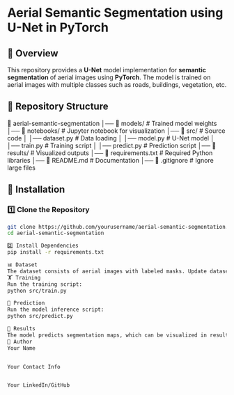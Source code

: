 # Aerial Semantic Segmentation using U-Net in PyTorch

## 📌 Overview
This repository provides a **U-Net** model implementation for **semantic segmentation** of aerial images using **PyTorch**. The model is trained on aerial images with multiple classes such as roads, buildings, vegetation, etc.

## 📂 Repository Structure

📂 aerial-semantic-segmentation │── 📂 models/ # Trained model weights
 │── 📂 notebooks/ # Jupyter notebook for visualization
 │── 📂 src/ # Source code
 │ │── dataset.py # Data loading
 │ │── model.py # U-Net model
 │ │── train.py # Training script
 │ │── predict.py # Prediction script
 │── 📂 results/ # Visualized outputs
 │── 📜 requirements.txt # Required Python libraries
 │── 📜 README.md # Documentation
 │── 📜 .gitignore # Ignore large files

## 🚀 Installation
### 1️⃣ Clone the Repository
```bash
git clone https://github.com/yourusername/aerial-semantic-segmentation.git
cd aerial-semantic-segmentation

2️⃣ Install Dependencies
pip install -r requirements.txt

📊 Dataset
The dataset consists of aerial images with labeled masks. Update dataset.py with the correct paths before training.
🏋️ Training
Run the training script:
python src/train.py

🎯 Prediction
Run the model inference script:
python src/predict.py

📸 Results
The model predicts segmentation maps, which can be visualized in results/.
📝 Author
Your Name


Your Contact Info


Your LinkedIn/GitHub


